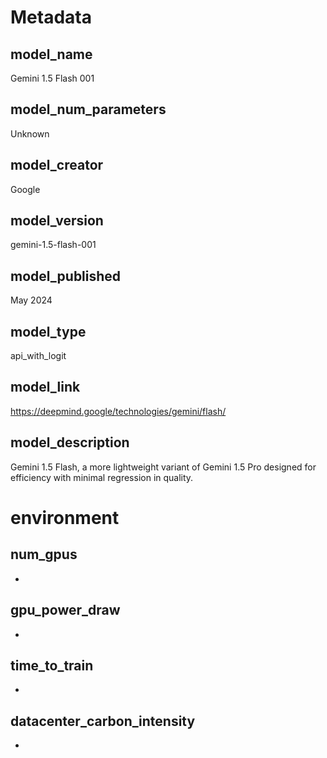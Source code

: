 # Metadata

## model_name
Gemini 1.5 Flash 001

## model_num_parameters
Unknown

## model_creator
Google

## model_version
gemini-1.5-flash-001

## model_published
May 2024

## model_type
<!--- {api, api_with_logit, local} -->
api_with_logit

## model_link
<!--- Link to the model -->
https://deepmind.google/technologies/gemini/flash/

## model_description
<!--- Short description of the model -->
Gemini 1.5 Flash, a more lightweight variant of Gemini 1.5 Pro designed for efficiency with minimal regression in quality.

# environment

## num_gpus
<!--- number of gpu's used --> 
-

## gpu_power_draw
<!--- draw of the used GPUs in kW --> 
-

## time_to_train
<!--- total time taken for training in hours --> 
-

## datacenter_carbon_intensity
<!--- grams of CO2 emissions per kWh of energy consumed of the datacenter -->
-